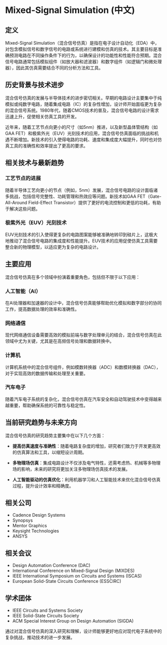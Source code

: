 # Mixed-Signal Simulation (中文)

## 定义

Mixed-Signal Simulation（混合信号仿真）是指在电子设计自动化（EDA）中，对包含模拟信号和数字信号的电路或系统进行建模和仿真的技术。其主要目标是准确预测电路在不同操作条件下的行为，以确保设计的功能性和性能符合预期。混合信号电路通常包括模拟组件（如放大器和滤波器）和数字组件（如逻辑门和微处理器），因此其仿真需要结合不同的分析方法和工具。

## 历史背景与技术进步

混合信号仿真的发展与半导体技术的进步密切相关。早期的电路设计主要集中于纯模拟或纯数字电路，随着集成电路（IC）的复杂性增加，设计师开始面临更为复杂的混合信号系统。1980年代，随着CMOS技术的普及，混合信号电路的设计需求迅速上升，促使相关仿真工具的开发。

近年来，随着工艺节点向更小的尺寸（如5nm）推进，以及新型晶体管结构（如GAA FET）和极紫外光（EUV）光刻技术的应用，混合信号仿真面临的挑战和机遇不断增加。新技术的引入使得电路的功耗、速度和集成度大幅提升，同时也对仿真工具的准确性和效率提出了更高的要求。

## 相关技术与最新趋势

### 工艺节点的进展

随着半导体工艺向更小的节点（例如，5nm）发展，混合信号电路的设计面临诸多挑战，包括信号完整性、功耗管理和热效应等问题。新技术如GAA FET（Gate-All-Around Field-Effect Transistor）提供了更好的电流控制和更低的功耗，有助于解决这些问题。

### 极紫外光（EUV）光刻技术

EUV光刻技术的引入使得更复杂的电路图案能够被准确地转印到硅片上，这极大地推动了混合信号电路的集成度和性能提升。EUV技术的应用促使仿真工具需要整合新的物理模型，以适应更为复杂的电路设计。

## 主要应用

混合信号仿真在多个领域中扮演着重要角色，包括但不限于以下应用：

### 人工智能（AI）

在AI处理器和加速器的设计中，混合信号仿真能够帮助优化模拟和数字部分的协同工作，提高数据处理的效率和准确性。

### 网络通信

现代网络通信设备需要高效的模拟前端与数字处理单元的结合，混合信号仿真在此领域中尤为关键，尤其是在高频信号处理和数据转换中。

### 计算机

计算机系统中的混合信号组件，例如模数转换器（ADC）和数模转换器（DAC），对于实现高效的数据传输和处理至关重要。

### 汽车电子

随着汽车电子系统的复杂化，混合信号仿真在汽车安全和自动驾驶技术中变得越来越重要，帮助确保系统的可靠性与稳定性。

## 当前研究趋势与未来方向

混合信号仿真的研究趋势主要集中在以下几个方面：

- **提高仿真速度与准确性**：随着电路复杂度的增加，研究者们致力于开发更高效的仿真算法和工具，以缩短设计周期。

- **多物理场仿真**：集成电路设计不仅涉及电气特性，还需考虑热、机械等多物理场的影响，未来的研究将更加关注多物理场仿真技术的发展。

- **人工智能驱动的仿真优化**：利用机器学习和人工智能技术来优化混合信号仿真过程，提升设计效率和精确度。

## 相关公司

- Cadence Design Systems
- Synopsys
- Mentor Graphics
- Keysight Technologies
- ANSYS

## 相关会议

- Design Automation Conference (DAC)
- International Conference on Mixed-Signal Design (MIXDES)
- IEEE International Symposium on Circuits and Systems (ISCAS)
- European Solid-State Circuits Conference (ESSCIRC)

## 学术团体

- IEEE Circuits and Systems Society
- IEEE Solid-State Circuits Society
- ACM Special Interest Group on Design Automation (SIGDA)

通过对混合信号仿真的深入研究和理解，设计师能够更好地应对现代电子系统中的复杂挑战，推动技术的进一步发展。